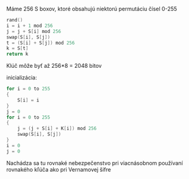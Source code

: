 Máme 256 S boxov, ktoré obsahujú niektorú permutáciu čísel 0-255

```c
rand()
i = i + 1 mod 256
j = j + S[i] mod 256
swap(S[i], S[j])
t = (S[i] + S[j]) mod 256
k = S[t]
return k
```
Klúč môže byť až 256\*8 = 2048 bitov

inicializácia:
```c
for i = 0 to 255
{
	S[i] = i
}
j = 0
for i = 0 to 255
{
	j = (j + S[i] + K[i]) mod 256
	swap(S[i], S[j])
}
i = 0
j = 0
```

Nachádza sa tu rovnaké nebezpečenstvo pri viacnásobnom používaní rovnakého kľúča ako pri Vernamovej šifre